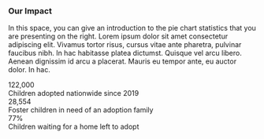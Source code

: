 <div class="grid-container campaign-impact">
  <div class="grid-row grid-gap-lg">
    <div class="tablet:grid-col-6">
        <h3>Our Impact</h3>
        <p>In this space, you can give an introduction to the pie chart statistics that you are presenting on the right. Lorem ipsum dolor sit amet consectetur adipiscing elit. Vivamus tortor risus, cursus vitae ante pharetra, pulvinar faucibus nibh. In hac habitasse platea dictumst. Quisque vel arcu libero. Aenean dignissim id arcu a placerat. Mauris eu tempor ante, eu auctor dolor. In hac. </p>
    </div>
    <div class="tablet:grid-col-6">
      <div class="grid-row grid-gap-lg">
        <div class="impact-number grid-col-6">122,000</div>
        <div class="grid-col-6">Children adopted nationwide since 2019</div>
      </div>
      <div class="grid-row grid-gap-lg">
        <div class="impact-number grid-col-6">28,554</div>
        <div class="grid-col-6">Foster children in need of an adoption family</div>
      </div>
      <div class="grid-row grid-gap-lg">
        <div class="impact-number grid-col-6">77%</div>
        <div class="grid-col-6">Children waiting for a home left to adopt</div>
      </div>
    </div>
  </div>
</div>